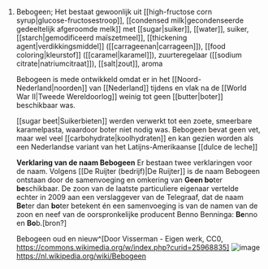 1. Bebogeen; Het bestaat gewoonlijk uit [[high-fructose corn syrup|glucose-fructosestroop]], [[condensed milk|gecondenseerde gedeeltelijk afgeroomde melk]] met [[sugar|suiker]], [[water]], suiker, [[starch|gemodificeerd maïszetmeel]], [[thickening agent|verdikkingsmiddel]] ([[carrageenan|carrageen]]), [[food coloring|kleurstof]] ([[caramel|karamel]]), zuurteregelaar ([[sodium citrate|natriumcitraat]]), [[salt|zout]], aroma

	Bebogeen is mede ontwikkeld omdat er in het [[Noord-Nederland|noorden]] van [[Nederland]] tijdens en vlak na de [[World War II|Tweede Wereldoorlog]] weinig tot geen [[butter|boter]] beschikbaar was.
	
	[[sugar beet|Suikerbieten]] werden verwerkt tot een zoete, smeerbare karamelpasta, waardoor boter niet nodig was. Bebogeen bevat geen vet, maar wel veel [[carbohydrate|koolhydraten]] en kan gezien worden als een Nederlandse variant van het Latijns-Amerikaanse [[dulce de leche]]
	
	**Verklaring van de naam Bebogeen**
	Er bestaan twee verklaringen voor de naam. Volgens [[De Ruijter (bedrijf)|De Ruijter]] is de naam Bebogeen ontstaan door de samenvoeging en omkering van **Geen bo**ter **be**schikbaar. De zoon van de laatste particuliere eigenaar vertelde echter in 2009 aan een verslaggever van de Telegraaf, dat de naam **Be**ter dan **bo**ter betekent én een samenvoeging is van de namen van de zoon en neef van de oorspronkelijke producent Benno Benninga: **Be**nno en **Bo**b.[bron?]
	
	Bebogeen oud en nieuw^[Door Visserman - Eigen werk, CC0, https://commons.wikimedia.org/w/index.php?curid=25968835] ![image](https://upload.wikimedia.org/wikipedia/commons/5/56/Bebogeen_oud_en_nieuw.jpg)
	https://nl.wikipedia.org/wiki/Bebogeen